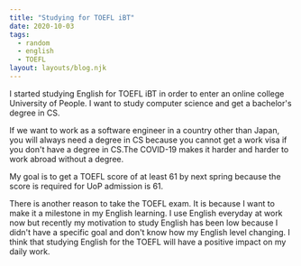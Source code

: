 ```yaml
---
title: "Studying for TOEFL iBT"
date: 2020-10-03
tags:
  - random
  - english
  - TOEFL
layout: layouts/blog.njk
---
```


I started studying English for TOEFL iBT in order to enter an online college University of People. I want to study computer science and get a bachelor's degree in CS.

If we want to work as a software engineer in a country other than Japan, you will always need a degree in CS because you cannot get a work visa if you don't have a degree in CS.The COVID-19 makes it harder and harder to work abroad without a degree.

My goal is to get a TOEFL score of at least 61 by next spring because the score is required for UoP admission is 61.

There is another reason to take the TOEFL exam. It is because I want to make it a milestone in my English learning. I use English everyday at work now but recently my motivation to study English has been low because I didn't have a specific goal and don't know how my English level changing.
I think that studying English for the TOEFL will have a positive impact on my daily work.
